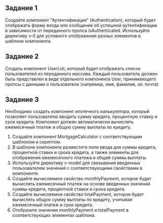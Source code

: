 ## Задание 1

Создайте компонент "Аутентификация" (Authentication),
который будет отображать форму входа или сообщение об
успешной аутентификации в зависимости от переданного
пропса isAuthenticated. Используйте директиву v-if для
условного отображения разных элементов в шаблоне
компонента.

## Задание 2

Создать компонент UserList, который будет отображать список пользователей из переданного массива. Каждый пользователь должен быть представлен в виде отдельного компонента User, принимающего пропсы с данными о пользователе (например, имя, фамилия, эл. почта)

## Задание 3

Необходимо создать компонент ипотечного калькулятора, который позволяет пользователю вводить сумму кредита, процентную ставку и срок кредита. Компонент должен автоматически вычислять ежемесячный платеж и общую сумму выплаты по кредиту.

1. Создайте компонент MortgageCalculator с соответствующим шаблоном и скриптом.
2. В шаблоне компонента разместите поля ввода для суммы кредита, процентной
ставки и срока кредита, а также элементы для отображения ежемесячного платежа
и общей суммы выплаты.
3. Используйте директиву v-model для связывания введенных пользователем
значений с соответствующими свойствами в компоненте.
4. Создайте вычисляемое свойство monthlyPayment, которое будет вычислять
ежемесячный платеж на основе введенных значений суммы кредита, процентной
ставки и срока кредита.
5. Создайте вычисляемое свойство totalPayment, которое будет вычислять общую
сумму выплаты по кредиту, учитывая ежемесячный платеж и срок кредита.
6. Отобразите значения monthlyPayment и totalPayment в соответствующих элементах
шаблона.
